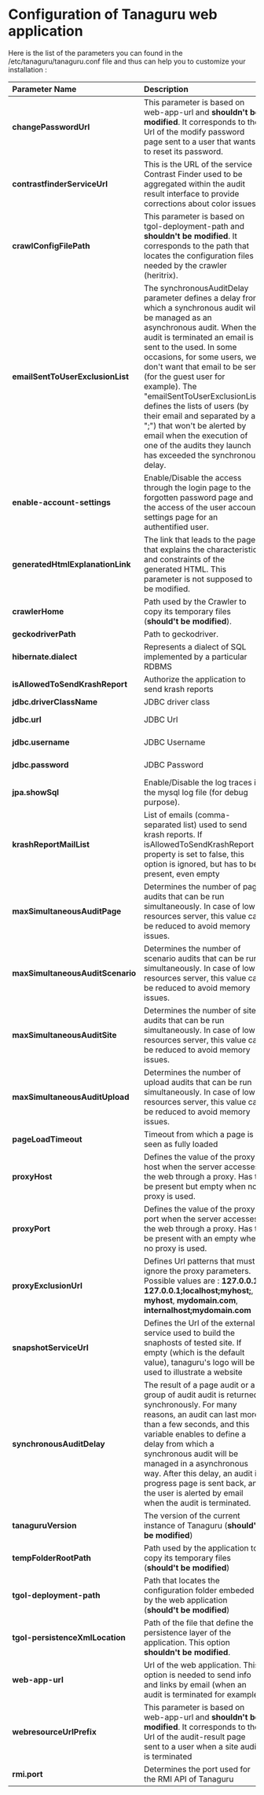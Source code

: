 # Configuration of Tanaguru web application

Here is the list of the parameters you can found in the /etc/tanaguru/tanaguru.conf file and thus can help you to customize your installation : 

|        Parameter Name          |  Description   |         Default value         |
| :----------------------------- | :------------- | :---------------------------- |
|**changePasswordUrl**           | This parameter is based on web-app-url and **shouldn't be modified**. It corresponds to the Url of the modify password page sent to a user that wants to reset its password. | ${web-app-url}/home/contract/audit-result.html |
|**contrastfinderServiceUrl**    | This is the URL of the service Contrast Finder used to be aggregated within the audit result interface to provide corrections about color issues | http://contrast-finder.tanaguru.com |
|**crawlConfigFilePath**    | This parameter is based on tgol-deployment-path and **shouldn't be modified**. It corresponds to the path that locates the configuration files needed by the crawler (heritrix). | ${tgol-deployment-path}/crawler/ |
|**emailSentToUserExclusionList**| The synchronousAuditDelay parameter defines a delay from which a synchronous audit will be managed as an asynchronous audit. When the audit is terminated an email is sent to the used. In some occasions, for some users, we don't want that email to be sent (for the guest user for example). The "emailSentToUserExclusionList" defines the lists of users (by their email and separated by a ";") that won't be alerted by email when the execution of one of the audits they launch has exceeded the synchronous delay. | *Empty*|
|**enable-account-settings**     | Enable/Disable the access through the login page to the forgotten password page and the access of the user account settings page for an authentified user. | false |
|**generatedHtmlExplanationLink**| The link that leads to the page that explains the characteristics and constraints of the generated HTML. This parameter is not supposed to be modified. | http://www.tanaguru.org/en/content/generated-html-characteristics  |
|**crawlerHome**                 | Path used by the Crawler to copy its temporary files (**should't be modified**). | /var/tmp/tanaguru |
|**geckodriverPath**             | Path to geckodriver. | /opt/geckodriver |
|**hibernate.dialect**           | Represents a dialect of SQL implemented by a particular RDBMS |  |
|**isAllowedToSendKrashReport**  | Authorize the application to send krash reports | |
|**jdbc.driverClassName**        | JDBC driver class | com.mysql.jdbc.Driver |
|**jdbc.url**                    | JDBC Url | Depends on the value of "**--mysql-tg-db**" and "**--mysql-tg-host**" installation script options |
|**jdbc.username**               | JDBC Username | Depends on the value of the "**--mysql-tg-user**" installation script option |
|**jdbc.password**               | JDBC Password | Depends on the value of the "**--mysql-tg-passwd**" installation script option |
|**jpa.showSql**                 | Enable/Disable the log traces in the mysql log file (for debug purpose). | false |
|**krashReportMailList**         | List of emails (comma-separated list) used to send krash reports. If isAllowedToSendKrashReport property is set to false, this option is ignored, but has to be present, even empty | support@tanaguru.com |
|**maxSimultaneousAuditPage**    | Determines the number of page audits that can be run simultaneously. In case of low resources server, this value can be reduced to avoid memory issues. | 10 |
|**maxSimultaneousAuditScenario**| Determines the number of scenario audits that can be run simultaneously. In case of low resources server, this value can be reduced to avoid memory issues. | 2 |
|**maxSimultaneousAuditSite**    | Determines the number of site audits that can be run simultaneously. In case of low resources server, this value can be reduced to avoid memory issues. | 2 |
|**maxSimultaneousAuditUpload**  | Determines the number of upload audits that can be run simultaneously. In case of low resources server, this value can be reduced to avoid memory issues. | 2 |
|**pageLoadTimeout**             | Timeout from which a page is seen as fully loaded | 20 (in seconds) |
|**proxyHost**                   | Defines the value of the proxy host when the server accesses the web through a proxy. Has to be present but empty when no proxy is used. | *Empty* |
|**proxyPort**                   | Defines the value of the proxy port when the server accesses the web through a proxy. Has to be present with an empty when no proxy is used. | *Empty* |
|**proxyExclusionUrl**           | Defines Url patterns that must ignore the proxy parameters. Possible values are : **127.0.0.1**, **127.0.0.1;localhost;myhost;**, **myhost**, **mydomain.com**, **internalhost;mydomain.com** | *Empty* |
|**snapshotServiceUrl**          | Defines the Url of the external service used to build the snaphosts of tested site. If empty (which is the default value), tanaguru's logo will be used to illustrate a website | *Empty* |
|**synchronousAuditDelay**       | The result of a page audit or a group of audit audit is returned synchronously. For many reasons, an audit can last more than a few seconds, and this variable enables to define a delay from which a synchronous audit will be managed in a asynchronous way. After this delay, an audit in progress page is sent back, and the user is alerted by email when the audit is terminated. | 25000 (in ms) |
|**tanaguruVersion**             | The version of the current instance of Tanaguru (**should't be modified**) | depends on the version |
|**tempFolderRootPath**          | Path used by the application to copy its temporary files (**should't be modified**) | /var/tmp/tanaguru |
|**tgol-deployment-path**        | Path that locates the configuration folder embeded by the web application (**should't be modified**) | No default value,  on the value of the "**--tanaguru-url**" and "**tomcat-webapps**" installation script options |
|**tgol-persistenceXmlLocation** | Path of the file that define the persistence layer of the application. This option **shouldn't be modified**. | classpath:/conf/persistence.xml. |
|**web-app-url**                 | Url of the web application. This option is needed to send info and links by email (when an audit is terminated for example) | Depends on the value of the "**--tanaguru-url**" installation script option |
|**webresourceUrlPrefix**        | This parameter is based on web-app-url and **shouldn't be modified**. It corresponds to the Url of the audit-result page sent to a user when a site audit is terminated | ${web-app-url}/home/contract/audit-result.html |
|**rmi.port**                    | Determines the port used for the RMI API of Tanaguru |  |



